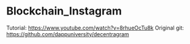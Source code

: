 # Blockchain_Instagram
Tutorial: https://www.youtube.com/watch?v=8rhueOcTu8k
Original git: https://github.com/dappuniversity/decentragram
